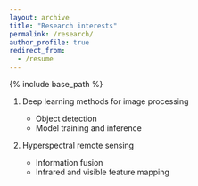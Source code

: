 ```yaml
---
layout: archive
title: "Research interests"
permalink: /research/
author_profile: true
redirect_from:
  - /resume
---
```


{% include base_path %}

1. Deep learning methods for image processing
   * Object detection
   * Model training and inference 

2. Hyperspectral remote sensing
   *  Information fusion
   *  Infrared and visible feature mapping


